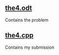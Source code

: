 ## [the4.odt](https://github.com/e-hengirmen/METU/blob/master/CENG315/the4/the4.odt)
Contains the problem
## [the4.cpp](https://github.com/e-hengirmen/METU/blob/master/CENG315/the4/the4.cpp)
Contains my submission

